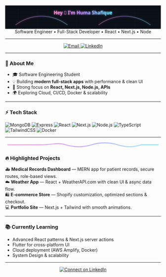 <!-- ====== Tech-Girly Neon Banner ====== -->
<p align="center">
  <svg width="100%" height="180" viewBox="0 0 1200 180" xmlns="http://www.w3.org/2000/svg">
    <defs>
      <linearGradient id="g1" x1="0%" y1="0%" x2="100%" y2="0%">
        <stop offset="0%" stop-color="#FF8ED1"/>
        <stop offset="50%" stop-color="#B38BFA"/>
        <stop offset="100%" stop-color="#6EE7F9"/>
      </linearGradient>
      <filter id="softGlow" x="-50%" y="-50%" width="200%" height="200%">
        <feGaussianBlur stdDeviation="6" result="coloredBlur"/>
        <feMerge>
          <feMergeNode in="coloredBlur"/>
          <feMergeNode in="SourceGraphic"/>
        </feMerge>
      </filter>
    </defs>
    <rect x="0" y="0" width="1200" height="180" fill="#0b0f17"/>
    <!-- subtle grid -->
    <g opacity="0.15">
      <path d="M0 30 H1200 M0 60 H1200 M0 90 H1200 M0 120 H1200 M0 150 H1200" stroke="url(#g1)" stroke-width="0.6"/>
      <path d="M100 0 V180 M250 0 V180 M400 0 V180 M550 0 V180 M700 0 V180 M850 0 V180 M1000 0 V180" stroke="url(#g1)" stroke-width="0.6"/>
    </g>
    <!-- circuit spark lines -->
    <path d="M80 150 C200 60, 360 60, 480 150" stroke="url(#g1)" stroke-width="2" fill="none" filter="url(#softGlow)"/>
    <path d="M720 150 C840 60, 1000 60, 1120 150" stroke="url(#g1)" stroke-width="2" fill="none" filter="url(#softGlow)"/>
    <!-- headline -->
    <text x="50%" y="70" text-anchor="middle" fill="url(#g1)" font-size="36" font-family="Segoe UI, Inter, Roboto, Arial" font-weight="700" filter="url(#softGlow)">
      Hey 👋 I'm Huma Shafique
    </text>
    <br/>
    <text x="50%" y="110" text-anchor="middle" fill="#d1d5db" font-size="16" font-family="Segoe UI, Inter, Roboto, Arial">
      Software Engineer • Full-Stack Developer • React • Next.js • Node
    </text>
  </svg>
</p>

---

<p align="center">
  <a href="mailto:humashafique24@gmail.com">
    <img src="https://img.shields.io/badge/Email-humashafique24%40gmail.com-0b0f17?style=for-the-badge&labelColor=0b0f17&color=B38BFA" alt="Email" />
  </a>
  <a href="https://www.linkedin.com/in/huma-shafique1/">
    <img src="https://img.shields.io/badge/LinkedIn-huma--shafique1-0b0f17?style=for-the-badge&logo=linkedin&logoColor=white&labelColor=0b0f17&color=6EE7F9" alt="LinkedIn" />
  </a>
</p>

---

### 🌸 About Me
- 🎓 Software Engineering Student  
- 💡 Building **modern full-stack apps** with performance & clean UI  
- 🚀 Strong focus on **React, Next.js, Node.js, APIs**  
- 🌍 Exploring Cloud, CI/CD, Docker & scalability  

---

### ⚡ Tech Stack
![MongoDB](https://img.shields.io/badge/MongoDB-0b0f17?style=flat&logo=mongodb&logoColor=4DB33D)
![Express](https://img.shields.io/badge/Express.js-0b0f17?style=flat&logo=express&logoColor=ffffff)
![React](https://img.shields.io/badge/React-0b0f17?style=flat&logo=react&logoColor=61DAFB)
![Next.js](https://img.shields.io/badge/Next.js-0b0f17?style=flat&logo=nextdotjs&logoColor=ffffff)
![Node.js](https://img.shields.io/badge/Node.js-0b0f17?style=flat&logo=nodedotjs&logoColor=3BB143)
![TypeScript](https://img.shields.io/badge/TypeScript-0b0f17?style=flat&logo=typescript&logoColor=3178C6)
![TailwindCSS](https://img.shields.io/badge/TailwindCSS-0b0f17?style=flat&logo=tailwindcss&logoColor=38BDF8)
![Docker](https://img.shields.io/badge/Docker-0b0f17?style=flat&logo=docker&logoColor=2496ED)

---

<!-- ====== Spark Divider ====== -->
<p align="center">
  <svg width="720" height="28" viewBox="0 0 720 28" xmlns="http://www.w3.org/2000/svg">
    <defs>
      <linearGradient id="g2" x1="0%" y1="0%" x2="100%" y2="0%">
        <stop offset="0%" stop-color="#FF8ED1"/>
        <stop offset="50%" stop-color="#B38BFA"/>
        <stop offset="100%" stop-color="#6EE7F9"/>
      </linearGradient>
      <filter id="glow2" x="-50%" y="-50%" width="200%" height="200%">
        <feGaussianBlur stdDeviation="2" result="b"/>
        <feMerge><feMergeNode in="b"/><feMergeNode in="SourceGraphic"/></feMerge>
      </filter>
    </defs>
    <path d="M10 14 H170 C220 14, 240 2, 280 14 S360 26, 400 14 480 2, 520 14 590 26, 630 14 H710"
          stroke="url(#g2)" stroke-width="2" fill="none" filter="url(#glow2)" />
  </svg>
</p>

### 🔥 Highlighted Projects
🚑 **Medical Records Dashboard** — MERN app for patient records, secure routes, role-based views.  
☁️ **Weather App** — React + WeatherAPI.com with clean UI & async data flow.  
🛍️ **E-commerce Store** — Shopify customization, optimized sections & checkout.  
💻 **Portfolio Site** — Next.js + Tailwind with smooth animations.  


---

### 📚 Currently Learning
- Advanced React patterns & Next.js server actions  
- Flutter for cross-platform UI  
- Cloud deployment (AWS Amplify, Docker)  
- System Design & scalability  

---

<p align="center">
  <a href="https://www.linkedin.com/in/huma-shafique1/">
    <img src="https://img.shields.io/badge/Let’s%20Connect%20on%20LinkedIn-0b0f17?style=for-the-badge&logo=linkedin&logoColor=white&labelColor=0b0f17&color=B38BFA" alt="Connect on LinkedIn" />
  </a>
</p>
